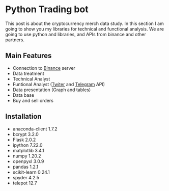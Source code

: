 # Python Trading bot

This post is about the cryptocurrency merch data study. In this section I am going to show you my libraries for technical and functional analysis.
We are going to use python and libraries, and APIs from binance and other partners.

## Main Features
- Connection to [Binance](https://python-binance.readthedocs.io/en/latest/) server 
- Data treatment
- Technical Analyst 
- Funtional Analyst ([Twiter](https://developer.twitter.com/en/docs/twitter-api) and [Telegram](https://python-telegram-bot.readthedocs.io/en/v20.0a0/)   API)
- Data presentation (Graph and tables)
- Data base
- Buy and sell orders

## Installation
- anaconda-client               1.7.2
- bcrypt                        3.2.0
- Flask                         2.0.2
- ipython                       7.22.0
- matplotlib                    3.4.1
- numpy                         1.20.2
- openpyxl                      3.0.9
- pandas                        1.2.1
- scikit-learn                  0.24.1
- spyder                        4.2.5
- telepot                       12.7
